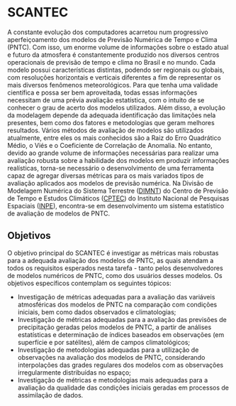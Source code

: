 # SCANTEC 

A constante evolução dos computadores acarretou num progressivo aperfeiçoamento dos modelos de Previsão Numérica de Tempo e Clima (PNTC). Com isso, um enorme volume de informações sobre o estado atual e futuro da atmosfera é constantemente produzido nos diversos centros operacionais de previsão de tempo e clima no Brasil e no mundo. Cada modelo possui características distintas, podendo ser regionais ou globais, com resoluções horizontais e verticais diferentes a fim de representar os mais diversos fenômenos meteorológicos. Para que tenha uma validade científica e possa ser bem aproveitada, todas essas informações necessitam de uma prévia avaliação estatística, com o intuito de se conhecer o grau de acerto dos modelos utilizados. Além disso, a evolução da modelagem depende da adequada identificação das limitações nela presentes, bem como dos fatores e metodologias que geram melhores resultados. Vários métodos de avaliação de modelos são utilizados atualmente, entre eles os mais conhecidos são a Raiz do Erro Quadrático Médio, o Viés e o Coeficiente de Correlação de Anomalia. No entanto, devido ao grande volume de informações necessárias para realizar uma avaliação robusta sobre a habilidade dos modelos em produzir informações realísticas, torna-se necessário o desenvolvimento de uma ferramenta capaz de agregar diversas métricas para os mais variados tipos de avaliação aplicados aos modelos de previsão numérica. Na Divisão de Modelagem Numérica do Sistema Terrestre ([DIMNT](https://www3.cptec.inpe.br/dimnt/)) do Centro de Previsão de Tempo e Estudos Climáticos ([CPTEC](https://www.cptec.inpe.br/)) do Instituto Nacional de Pesquisas Espaciais ([INPE](https://www.gov.br/inpe/pt-br)), encontra-se em desenvolvimento um sistema estatístico de avaliação de modelos de PNTC.

## Objetivos

O objetivo principal do SCANTEC é investigar as métricas mais robustas para a adequada avaliação dos modelos de PNTC, as quais atendam a todos os requisitos esperados nesta tarefa - tanto pelos desenvolvedores de modelos numéricos de PNTC, como dos usuários desses modelos. Os objetivos específicos contemplam os seguintes tópicos:

* Investigação de métricas adequadas para a avaliação das variáveis atmosféricas dos modelos de PNTC na comparação com condições iniciais, bem como dados observados e climatologias;
* Investigação de métricas adequadas para a avaliação das previsões de precipitação geradas pelos modelos de PNTC, a partir de análises estatísticas e determinação de índices baseados em observações (em superfície e por satélites), além de campos climatológicos;
* Investigação de metodologias adequadas para a utilização de observações na avaliação dos modelos de PNTC, considerando interpolações das grades regulares dos modelos com as observações irregularmente distribuídas no espaço;
* Investigação de métricas e metodologias mais adequadas para a avaliação da qualidade das condições iniciais geradas em processos de assimilação de dados.
